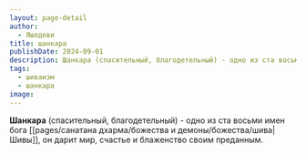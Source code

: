 ```yaml
---
layout: page-detail
author:
  - Яшодеви
title: шанкара
publishDate: 2024-09-01
description: Шанкара (спасительный, благодетельный) - одно из ста восьми имен бога Шивы, он дарит мир, счастье и блаженство своим преданным.
tags:
  - шиваизм
  - шанкара
image:
---
```

**Шанкара** (спасительный, благодетельный) - одно из ста восьми имен бога [[pages/санатана дхарма/божества и демоны/божества/шива|Шивы]], он дарит мир, счастье и блаженство своим преданным.

